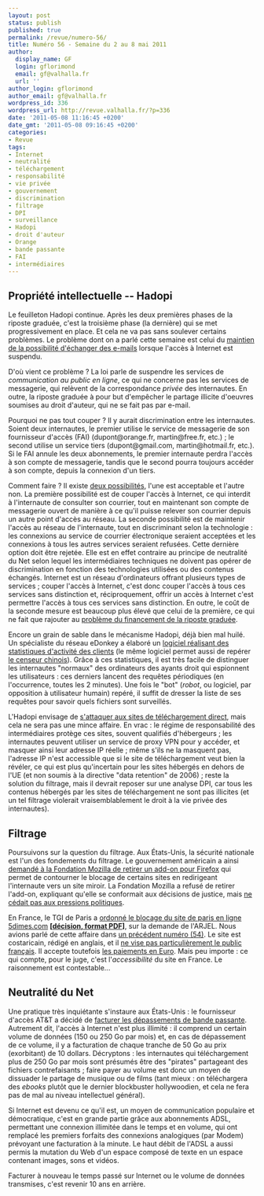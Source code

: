 ```yaml
---
layout: post
status: publish
published: true
permalink: /revue/numero-56/
title: Numéro 56 - Semaine du 2 au 8 mai 2011
author:
  display_name: GF
  login: gflorimond
  email: gf@valhalla.fr
  url: ''
author_login: gflorimond
author_email: gf@valhalla.fr
wordpress_id: 336
wordpress_url: http://revue.valhalla.fr/?p=336
date: '2011-05-08 11:16:45 +0200'
date_gmt: '2011-05-08 09:16:45 +0200'
categories:
- Revue
tags:
- Internet
- neutralité
- téléchargement
- responsabilité
- vie privée
- gouvernement
- discrimination
- filtrage
- DPI
- surveillance
- Hadopi
- droit d'auteur
- Orange
- bande passante
- FAI
- intermédiaires
---
```

<h2>Propriété intellectuelle -- Hadopi</h2>
<p>Le feuilleton Hadopi continue. Après les deux premières phases de la riposte graduée, c'est la troisième phase (la dernière) qui se met progressivement en place. Et cela ne va pas sans soulever certains problèmes. Le problème dont on a parlé cette semaine est celui du <a href="http://www.pcinpact.com/actu/news/63376-hadopi-commuincation-correspondance-privee-suspension.htm">maintien de la possibilité d'échanger des e-mails</a> lorsque l'accès à Internet est suspendu. </p>
<p>D'où vient ce problème ? La loi parle de suspendre les services de <i>communication au public en ligne</i>, ce qui ne concerne pas les services de messagerie, qui relèvent de la correspondance <i>privée</i> des internautes. En outre, la riposte graduée à pour but d'empêcher le partage illicite d'oeuvres soumises au droit d'auteur, qui ne se fait pas par e-mail.</p>
<p>Pourquoi ne pas tout couper ? Il y aurait discrimination entre les internautes. Soient deux internautes, le premier utilise le service de messagerie de son fournisseur d'accès (FAI) (dupont@orange.fr, martin@free.fr, etc.) ; le second utilise un service tiers (dupont@gmail.com, martin@hotmail.fr, etc.). Si le FAI annule les deux abonnements, le premier internaute perdra l'accès à son compte de messagerie, tandis que le second pourra toujours accéder à son compte, depuis la connexion d'un tiers.</p>
<p>Comment faire ? Il existe <a href="http://www.zdnet.fr/actualites/hadopi-suspension-d-internet-mais-pas-des-communications-privees-39760454.htm">deux possibilités</a>, l'une est acceptable et l'autre non. La première possibilité est de couper l'accès à Internet, ce qui interdit à l'internaute de consulter son courrier, tout en maintenant son compte de messagerie ouvert de manière à ce qu'il puisse relever son courrier depuis un autre point d'accès au réseau. La seconde possibilité est de maintenir l'accès au réseau de l'internaute, tout en discriminant selon la technologie : les connexions au service de courrier électronique seraient acceptées et les connexions à tous les autres services seraient refusées. Cette dernière option doit être rejetée. Elle est en effet contraire au principe de neutralité du Net selon lequel les intermédiaires techniques ne doivent pas opérer de discrimination en fonction des technologies utilisées ou des contenus échangés. Internet est un réseau d'ordinateurs offrant plusieurs types de services ; couper l'accès à Internet, c'est donc couper l'accès à tous ces services sans distinction et, réciproquement, offrir un accès à Internet c'est permettre l'accès à tous ces services sans distinction. En outre, le coût de la seconde mesure est beaucoup plus élevé que celui de la première, ce qui ne fait que rajouter au <a href="http://www.pcinpact.com/actu/news/63363-hadopi-suspension-evaluation-cout-bouygues.htm">problème du financement de la riposte graduée</a>.</p>
<p>Encore un grain de sable dans le mécanisme Hadopi, déjà bien mal huilé. Un spécialiste du réseau eDonkey a élaboré un <a href="http://www.pcinpact.com/actu/news/63401-edonkey-hadopi-tmg-surveillance.htm">logiciel réalisant des statistiques d'activité des clients</a> (le même logiciel permet aussi de repérer <a href="http://www.pcinpact.com/actu/news/63417-peerates-edonkey-surveillance-chine-dissidence.htm">le censeur chinois</a>). Grâce à ces statistiques, il est très facile de distinguer les internautes "normaux" des ordinateurs des ayants droit qui espionnent les utilisateurs : ces derniers lancent des requêtes périodiques (en l'occurrence, toutes les 2 minutes). Une fois le "bot" (<i>robot</i>, ou logiciel, par opposition à utilisateur humain) repéré, il suffit de dresser la liste de ses requêtes pour savoir quels fichiers sont surveillés.</p>
<p>L'Hadopi envisage de <a href="http://www.numerama.com/magazine/18699-le-gouvernement-confirme-l-interet-de-l-hadopi-pour-le-streaming-et-le-ddl.html">s'attaquer aux sites de téléchargement direct</a>, mais cela ne sera pas une mince affaire. En vrac : le régime de responsabilité des intermédiaires protège ces sites, souvent qualifiés d'hébergeurs ; les internautes peuvent utiliser un service de proxy VPN pour y accéder, et masquer ainsi leur adresse IP réelle ; même s'ils ne la masquent pas, l'adresse IP n'est accessible que si le site de téléchargement veut bien la révéler, ce qui est plus qu'incertain pour les sites hébergés en dehors de l'UE (et non soumis à la directive "data retention" de 2006) ; reste la solution du filtrage, mais il devrait reposer sur une analyse DPI, car tous les contenus hébergés par les sites de téléchargement ne sont pas illicites (et un tel filtrage violerait vraisemblablement le droit à la vie privée des internautes).</p>
<h2>Filtrage</h2>
<p>Poursuivons sur la question du filtrage. Aux États-Unis, la sécurité nationale est l'un des fondements du filtrage. Le gouvernement américain a ainsi <a href="http://www.zdnet.fr/actualites/le-gouvernement-us-reclame-a-mozilla-la-suppression-d-un-add-on-firefox-39760575.htm">demandé à la Fondation Mozilla de retirer un add-on pour Firefox</a> qui permet de contourner le blocage de certains sites en redirigeant l'internaute vers un site miroir. La Fondation Mozilla a refusé de retirer l'add-on, expliquant qu'elle se conformait aux décisions de justice, mais <a href="http://www.silicon.fr/firefox-menace-la-securite-des-etats-unis-51145.html">ne cédait pas aux pressions politiques</a>.</p>
<p>En France, le TGI de Paris a <a href="http://www.zdnet.fr/actualites/l-arjel-obtient-le-filtrage-du-site-de-paris-sportifs-5dimes-39760450.htm">ordonné le blocage du site de paris en ligne 5dimes.com</a> <b>[<a href="http://www.pcinpact.com/media/20110428_TGIParis_ordonnance_blocage_5dimes.pdf">décision, format PDF</a>]</b>, sur la demande de l'ARJEL. Nous avions parlé de cette affaire dans <a href="http://revue.valhalla.fr/numeros/54/">un précédent numéro (54)</a>. Le site est costaricain, rédigé en anglais, et il <a href="http://www.pcinpact.com/actu/news/63359-arjel-fivedimescom-5dimescom-blocage-fai.htm">ne vise pas particulièrement le public français</a>. Il accepte toutefois <a href="http://www.legalis.net/spip.php?article3157">les paiements en Euro</a>. Mais peu importe : ce qui compte, pour le juge, c'est l'<i>accessibilité</i> du site en France. Le raisonnement est contestable...</p>
<h2>Neutralité du Net</h2>
<p>Une pratique très inquiétante s'instaure aux États-Unis : le fournisseur d'accès AT&T a décidé de <a href="http://www.zdnet.fr/actualites/etats-unis-at-t-va-brider-les-abonnements-haut-debit-et-faire-payer-les-depassements-39760435.htm">facturer les dépassements de bande passante</a>. Autrement dit, l'accès à Internet n'est plus illimité : il comprend un certain volume de données (150 ou 250 Go par mois) et, en cas de dépassement de ce volume, il y a facturation de chaque tranche de 50 Go au prix (exorbitant) de 10 dollars. Décryptons : les internautes qui téléchargement plus de 250 Go par mois sont présumés être des "pirates" partageant des fichiers contrefaisants ; faire payer au volume est donc un moyen de dissuader le partage de musique ou de films (tant mieux : on téléchargera des <i>ebooks</i> plutôt que le dernier blockbuster hollywoodien, et cela ne fera pas de mal au niveau intellectuel général).</p>
<p>Si Internet est devenu ce qu'il est, un moyen de communication populaire et démocratique, c'est en grande partie grâce aux abonnements ADSL, permettant une connexion illimitée dans le temps et en volume, qui ont remplacé les premiers forfaits des connexions analogiques (par Modem) prévoyant une facturation à la minute. Le haut débit de l'ADSL a aussi permis la mutation du Web d'un espace composé de texte en un espace contenant images, sons et vidéos.</p>
<p>Facturer à nouveau le temps passé sur Internet ou le volume de données transmises, c'est revenir 10 ans en arrière.</p>
